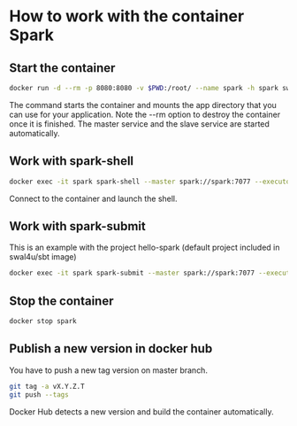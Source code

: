 # How to work with the container Spark

## Start the container

```bash
docker run -d --rm -p 8080:8080 -v $PWD:/root/ --name spark -h spark swal4u/spark:2.3
```

The command starts the container and mounts the app directory that you can use for your application. Note the --rm option to destroy the container once it is finished. The master service and the slave service are started automatically.

## Work with spark-shell

```bash
docker exec -it spark spark-shell --master spark://spark:7077 --executor-memory 2G
```

Connect to the container and launch the shell.

## Work with spark-submit

This is an example with the project hello-spark (default project included in swal4u/sbt image)

```bash
docker exec -it spark spark-submit --master spark://spark:7077 --executor-memory 2G --class fr.stephanewalter.hello.Connexion /app/target/scala-2.11/hello-spark_2.11-0.0.1.jar
```

## Stop the container

```bash
docker stop spark
```

## Publish a new version in docker hub

You have to push a new tag version on master branch.

```bash
git tag -a vX.Y.Z.T
git push --tags
```

Docker Hub detects a new version and build the container automatically.
